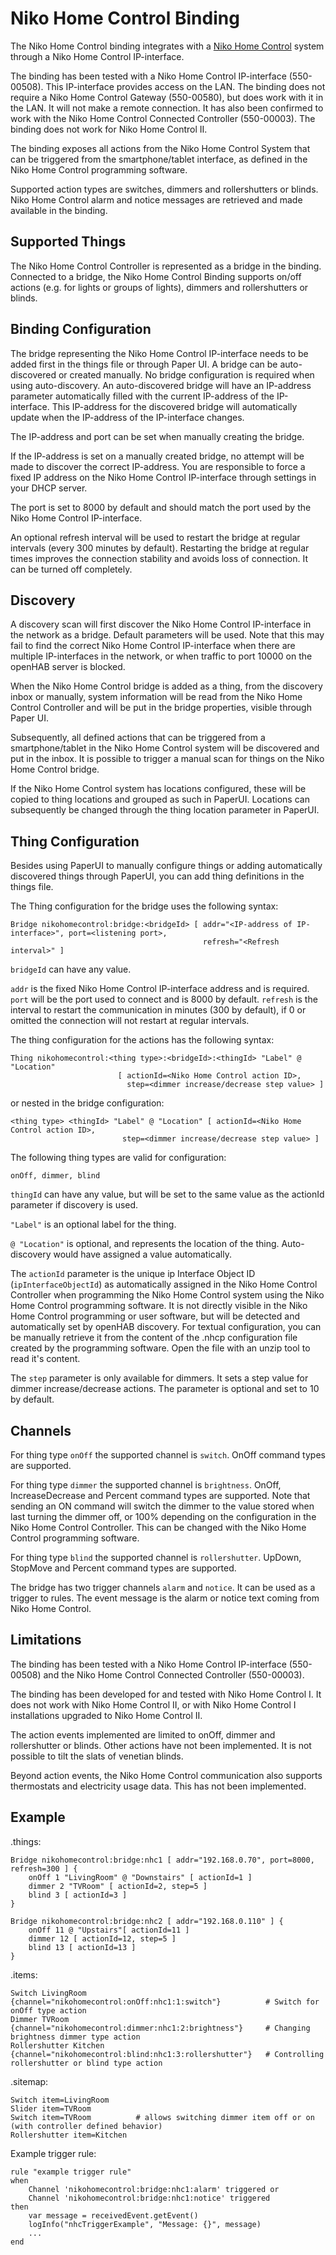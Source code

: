 # Niko Home Control Binding

The Niko Home Control binding integrates with a [Niko Home Control](http://www.nikohomecontrol.be/) system through a Niko Home Control IP-interface.

The binding has been tested with a Niko Home Control IP-interface (550-00508). This IP-interface provides access on the LAN.
The binding does not require a Niko Home Control Gateway (550-00580), but does work with it in the LAN. It will not make a remote connection.
It has also been confirmed to work with the Niko Home Control Connected Controller (550-00003).
The binding does not work for Niko Home Control II.

The binding exposes all actions from the Niko Home Control System that can be triggered from the smartphone/tablet interface, as defined in the Niko Home Control programming software.

Supported action types are switches, dimmers and rollershutters or blinds.
Niko Home Control alarm and notice messages are retrieved and made available in the binding.

## Supported Things

The Niko Home Control Controller is represented as a bridge in the binding.
Connected to a bridge, the Niko Home Control Binding supports on/off actions (e.g. for lights or groups of lights), dimmers and rollershutters or blinds.

## Binding Configuration

The bridge representing the Niko Home Control IP-interface needs to be added first in the things file or through Paper UI.
A bridge can be auto-discovered or created manually.
No bridge configuration is required when using auto-discovery. An auto-discovered bridge will have an IP-address parameter automatically filled with the current IP-address of the IP-interface. This IP-address for the discovered bridge will automatically update when the IP-address of the IP-interface changes.

The IP-address and port can be set when manually creating the bridge.

If the IP-address is set on a manually created bridge, no attempt will be made to discover the correct IP-address. You are responsible to force a fixed IP address on the Niko Home Control IP-interface through settings in your DHCP server.

The port is set to 8000 by default and should match the port used by the Niko Home Control IP-interface.

An optional refresh interval will be used to restart the bridge at regular intervals (every 300 minutes by default).
Restarting the bridge at regular times improves the connection stability and avoids loss of connection. It can be turned off completely.

## Discovery

A discovery scan will first discover the Niko Home Control IP-interface in the network as a bridge.
Default parameters will be used.
Note that this may fail to find the correct Niko Home Control IP-interface when there are multiple IP-interfaces in the network, or when traffic to port 10000 on the openHAB server is blocked.

When the Niko Home Control bridge is added as a thing, from the discovery inbox or manually, system information will be read from the Niko Home Control Controller and will be put in the bridge properties, visible through Paper UI.

Subsequently, all defined actions that can be triggered from a smartphone/tablet in the Niko Home Control system will be discovered and put in the inbox.
It is possible to trigger a manual scan for things on the Niko Home Control bridge.

If the Niko Home Control system has locations configured, these will be copied to thing locations and grouped as such in PaperUI.
Locations can subsequently be changed through the thing location parameter in PaperUI.

## Thing Configuration

Besides using PaperUI to manually configure things or adding automatically discovered things through PaperUI, you can add thing definitions in the things file.

The Thing configuration for the bridge uses the following syntax:

```
Bridge nikohomecontrol:bridge:<bridgeId> [ addr="<IP-address of IP-interface>", port=<listening port>,
                                           refresh="<Refresh interval>" ]
```

`bridgeId` can have any value.

`addr` is the fixed Niko Home Control IP-interface address and is required.
`port` will be the port used to connect and is 8000 by default.
`refresh` is the interval to restart the communication in minutes (300 by default), if 0 or omitted the connection will not restart at regular intervals.

The thing configuration for the actions has the following syntax:

```
Thing nikohomecontrol:<thing type>:<bridgeId>:<thingId> "Label" @ "Location"
                        [ actionId=<Niko Home Control action ID>,
                          step=<dimmer increase/decrease step value> ]
```

or nested in the bridge configuration:

```
<thing type> <thingId> "Label" @ "Location" [ actionId=<Niko Home Control action ID>,
                         step=<dimmer increase/decrease step value> ]
```

The following thing types are valid for configuration:

```
onOff, dimmer, blind
```

`thingId` can have any value, but will be set to the same value as the actionId parameter if discovery is used.

`"Label"` is an optional label for the thing.

`@ "Location"` is optional, and represents the location of the thing. Auto-discovery would have assigned a value automatically.

The `actionId` parameter is the unique ip Interface Object ID (`ipInterfaceObjectId`) as automatically assigned in the Niko Home Control Controller when programming the Niko Home Control system using the Niko Home Control programming software.
It is not directly visible in the Niko Home Control programming or user software, but will be detected and automatically set by openHAB discovery.
For textual configuration, you can be manually retrieve it from the content of the .nhcp configuration file created by the programming software.
Open the file with an unzip tool to read it's content.

The `step` parameter is only available for dimmers.
It sets a step value for dimmer increase/decrease actions. The parameter is optional and set to 10 by default.

## Channels

For thing type `onOff` the supported channel is `switch`.
OnOff command types are supported.

For thing type `dimmer` the supported channel is `brightness`.
OnOff, IncreaseDecrease and Percent command types are supported.
Note that sending an ON command will switch the dimmer to the value stored when last turning the dimmer off, or 100% depending on the configuration in the Niko Home Control Controller.
This can be changed with the Niko Home Control programming software.

For thing type `blind` the supported channel is `rollershutter`. UpDown, StopMove and Percent command types are supported.

The bridge has two trigger channels `alarm` and `notice`.
It can be used as a trigger to rules. The event message is the alarm or notice text coming from Niko Home Control.

## Limitations

The binding has been tested with a Niko Home Control IP-interface (550-00508) and the Niko Home Control Connected Controller (550-00003).

The binding has been developed for and tested with Niko Home Control I. It does not work with Niko Home Control II, or with Niko Home Control I installations upgraded to Niko Home Control II.

The action events implemented are limited to onOff, dimmer and rollershutter or blinds.
Other actions have not been implemented.
It is not possible to tilt the slats of venetian blinds.

Beyond action events, the Niko Home Control communication also supports thermostats and electricity usage data.
This has not been implemented.

## Example

.things:

```
Bridge nikohomecontrol:bridge:nhc1 [ addr="192.168.0.70", port=8000, refresh=300 ] {
    onOff 1 "LivingRoom" @ "Downstairs" [ actionId=1 ]
    dimmer 2 "TVRoom" [ actionId=2, step=5 ]
    blind 3 [ actionId=3 ]
}

Bridge nikohomecontrol:bridge:nhc2 [ addr="192.168.0.110" ] {
    onOff 11 @ "Upstairs"[ actionId=11 ]
    dimmer 12 [ actionId=12, step=5 ]
    blind 13 [ actionId=13 ]
}
```

.items:

```
Switch LivingRoom       {channel="nikohomecontrol:onOff:nhc1:1:switch"}          # Switch for onOff type action
Dimmer TVRoom           {channel="nikohomecontrol:dimmer:nhc1:2:brightness"}     # Changing brightness dimmer type action
Rollershutter Kitchen   {channel="nikohomecontrol:blind:nhc1:3:rollershutter"}   # Controlling rollershutter or blind type action
```

.sitemap:

```
Switch item=LivingRoom
Slider item=TVRoom
Switch item=TVRoom          # allows switching dimmer item off or on (with controller defined behavior)
Rollershutter item=Kitchen
```

Example trigger rule:

```
rule "example trigger rule"
when
    Channel 'nikohomecontrol:bridge:nhc1:alarm' triggered or
    Channel 'nikohomecontrol:bridge:nhc1:notice' triggered
then
    var message = receivedEvent.getEvent()
    logInfo("nhcTriggerExample", "Message: {}", message)
    ...
end
```
